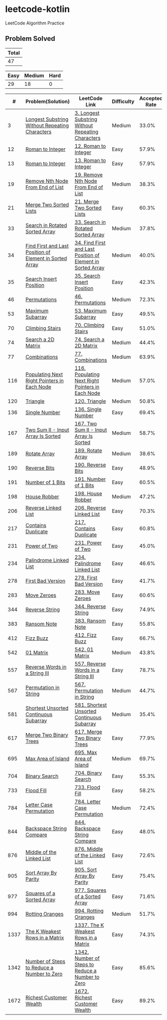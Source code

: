 # leetcode-kotlin
LeetCode Algorithm Practice

## Problem Solved
Total |
------------- |
47 |

Easy | Medium | Hard
------------- | ------------- | -------------
29 | 18 | 0

\# | Problem(Solution) | LeetCode Link | Difficulty | Accepted Rate
------------- | ------------- | ------------- | ------------- | -------------
3 | [Longest Substring Without Repeating Characters](src/main/kotlin/solution/Sol_3_longest_substring_without_repeating_characters.kt) | [3. Longest Substring Without Repeating Characters](https://leetcode.com/problems/longest-substring-without-repeating-characters) | Medium | 33.0%
12 | [Roman to Integer](src/main/kotlin/solution/Sol_12_roman_to_integer.kt) | [12. Roman to Integer](https://leetcode.com/problems/roman-to-integer) | Easy | 57.9%
13 | [Roman to Integer](src/main/kotlin/solution/Sol_13_roman_to_integer.kt) | [13. Roman to Integer](https://leetcode.com/problems/roman-to-integer) | Easy | 57.9%
19 | [Remove Nth Node From End of List](src/main/kotlin/solution/Sol_19_remove_nth_node_from_end_of_list.kt) | [19. Remove Nth Node From End of List](https://leetcode.com/problems/remove-nth-node-from-end-of-list) | Medium | 38.3%
21 | [Merge Two Sorted Lists](src/main/kotlin/solution/Sol_21_merge_two_sorted_lists.kt) | [21. Merge Two Sorted Lists](https://leetcode.com/problems/merge-two-sorted-lists) | Easy | 60.3%
33 | [Search in Rotated Sorted Array](src/main/kotlin/solution/Sol_33_search_in_rotated_sorted_array.kt) | [33. Search in Rotated Sorted Array](https://leetcode.com/problems/search-in-rotated-sorted-array) | Medium | 37.8%
34 | [Find First and Last Position of Element in Sorted Array](src/main/kotlin/solution/Sol_34_find_first_and_last_position_of_element_in_sorted_array.kt) | [34. Find First and Last Position of Element in Sorted Array](https://leetcode.com/problems/find-first-and-last-position-of-element-in-sorted-array) | Medium | 40.0%
35 | [Search Insert Position](src/main/kotlin/solution/Sol_35_search_insert_position.kt) | [35. Search Insert Position](https://leetcode.com/problems/search-insert-position) | Easy | 42.3%
46 | [Permutations](src/main/kotlin/solution/Sol_46_permutations.kt) | [46. Permutations](https://leetcode.com/problems/permutations) | Medium | 72.3%
53 | [Maximum Subarray](src/main/kotlin/solution/Sol_53_maximum_subarray.kt) | [53. Maximum Subarray](https://leetcode.com/problems/maximum-subarray) | Easy | 49.5%
70 | [Climbing Stairs](src/main/kotlin/solution/Sol_70_climbing_stairs.kt) | [70. Climbing Stairs](https://leetcode.com/problems/climbing-stairs) | Easy | 51.0%
74 | [Search a 2D Matrix](src/main/kotlin/solution/Sol_74_search_a_2d_matrix.kt) | [74. Search a 2D Matrix](https://leetcode.com/problems/search-a-2d-matrix) | Medium | 44.4%
77 | [Combinations](src/main/kotlin/solution/Sol_77_combinations.kt) | [77. Combinations](https://leetcode.com/problems/combinations) | Medium | 63.9%
116 | [Populating Next Right Pointers in Each Node](src/main/kotlin/solution/Sol_116_populating_next_right_pointers_in_each_node.kt) | [116. Populating Next Right Pointers in Each Node](https://leetcode.com/problems/populating-next-right-pointers-in-each-node) | Medium | 57.0%
120 | [Triangle](src/main/kotlin/solution/Sol_120_triangle.kt) | [120. Triangle](https://leetcode.com/problems/triangle) | Medium | 50.8%
136 | [Single Number](src/main/kotlin/solution/Sol_136_single_number.kt) | [136. Single Number](https://leetcode.com/problems/single-number) | Easy | 69.4%
167 | [Two Sum II - Input Array Is Sorted](src/main/kotlin/solution/Sol_167_two_sum_ii_input_array_is_sorted.kt) | [167. Two Sum II - Input Array Is Sorted](https://leetcode.com/problems/two-sum-ii-input-array-is-sorted) | Medium | 58.7%
189 | [Rotate Array](src/main/kotlin/solution/Sol_189_rotate_array.kt) | [189. Rotate Array](https://leetcode.com/problems/rotate-array) | Medium | 38.6%
190 | [Reverse Bits](src/main/kotlin/solution/Sol_190_reverse_bits.kt) | [190. Reverse Bits](https://leetcode.com/problems/reverse-bits) | Easy | 48.9%
191 | [Number of 1 Bits](src/main/kotlin/solution/Sol_191_number_of_1_bits.kt) | [191. Number of 1 Bits](https://leetcode.com/problems/number-of-1-bits) | Easy | 60.5%
198 | [House Robber](src/main/kotlin/solution/Sol_198_house_robber.kt) | [198. House Robber](https://leetcode.com/problems/house-robber) | Medium | 47.2%
206 | [Reverse Linked List](src/main/kotlin/solution/Sol_206_reverse_linked_list.kt) | [206. Reverse Linked List](https://leetcode.com/problems/reverse-linked-list) | Easy | 70.3%
217 | [Contains Duplicate](src/main/kotlin/solution/Sol_217_contains_duplicate.kt) | [217. Contains Duplicate](https://leetcode.com/problems/contains-duplicate) | Easy | 60.8%
231 | [Power of Two](src/main/kotlin/solution/Sol_231_power_of_two.kt) | [231. Power of Two](https://leetcode.com/problems/power-of-two) | Easy | 45.0%
234 | [Palindrome Linked List](src/main/kotlin/solution/Sol_234_palindrome_linked_list.kt) | [234. Palindrome Linked List](https://leetcode.com/problems/palindrome-linked-list) | Easy | 46.6%
278 | [First Bad Version](src/main/kotlin/solution/Sol_278_first_bad_version.kt) | [278. First Bad Version](https://leetcode.com/problems/first-bad-version) | Easy | 41.7%
283 | [Move Zeroes](src/main/kotlin/solution/Sol_283_move_zeroes.kt) | [283. Move Zeroes](https://leetcode.com/problems/move-zeroes) | Easy | 60.6%
344 | [Reverse String](src/main/kotlin/solution/Sol_344_reverse_string.kt) | [344. Reverse String](https://leetcode.com/problems/reverse-string) | Easy | 74.9%
383 | [Ransom Note](src/main/kotlin/solution/Sol_383_ransom_note.kt) | [383. Ransom Note](https://leetcode.com/problems/ransom-note) | Easy | 55.8%
412 | [Fizz Buzz](src/main/kotlin/solution/Sol_412_fizz_buzz.kt) | [412. Fizz Buzz](https://leetcode.com/problems/fizz-buzz) | Easy | 66.7%
542 | [01 Matrix](src/main/kotlin/solution/Sol_542_01_matrix.kt) | [542. 01 Matrix](https://leetcode.com/problems/01-matrix) | Medium | 43.8%
557 | [Reverse Words in a String III](src/main/kotlin/solution/Sol_557_reverse_words_in_a_string_iii.kt) | [557. Reverse Words in a String III](https://leetcode.com/problems/reverse-words-in-a-string-iii) | Easy | 78.7%
567 | [Permutation in String](src/main/kotlin/solution/Sol_567_permutation_in_string.kt) | [567. Permutation in String](https://leetcode.com/problems/permutation-in-string) | Medium | 44.7%
581 | [Shortest Unsorted Continuous Subarray](src/main/kotlin/solution/Sol_581_shortest_unsorted_continuous_subarray.kt) | [581. Shortest Unsorted Continuous Subarray](https://leetcode.com/problems/shortest-unsorted-continuous-subarray) | Medium | 35.4%
617 | [Merge Two Binary Trees](src/main/kotlin/solution/Sol_617_merge_two_binary_trees.kt) | [617. Merge Two Binary Trees](https://leetcode.com/problems/merge-two-binary-trees) | Easy | 77.9%
695 | [Max Area of Island](src/main/kotlin/solution/Sol_695_max_area_of_island.kt) | [695. Max Area of Island](https://leetcode.com/problems/max-area-of-island) | Medium | 69.7%
704 | [Binary Search](src/main/kotlin/solution/Sol_704_binary_search.kt) | [704. Binary Search](https://leetcode.com/problems/binary-search) | Easy | 55.3%
733 | [Flood Fill](src/main/kotlin/solution/Sol_733_flood_fill.kt) | [733. Flood Fill](https://leetcode.com/problems/flood-fill) | Easy | 58.2%
784 | [Letter Case Permutation](src/main/kotlin/solution/Sol_784_letter_case_permutation.kt) | [784. Letter Case Permutation](https://leetcode.com/problems/letter-case-permutation) | Medium | 72.4%
844 | [Backspace String Compare](src/main/kotlin/solution/Sol_844_backspace_string_compare.kt) | [844. Backspace String Compare](https://leetcode.com/problems/backspace-string-compare) | Easy | 48.0%
876 | [Middle of the Linked List](src/main/kotlin/solution/Sol_876_middle_of_the_linked_list.kt) | [876. Middle of the Linked List](https://leetcode.com/problems/middle-of-the-linked-list) | Easy | 72.6%
905 | [Sort Array By Parity](src/main/kotlin/solution/Sol_905_sort_array_by_parity.kt) | [905. Sort Array By Parity](https://leetcode.com/problems/sort-array-by-parity) | Easy | 75.4%
977 | [Squares of a Sorted Array](src/main/kotlin/solution/Sol_977_squares_of_a_sorted_array.kt) | [977. Squares of a Sorted Array](https://leetcode.com/problems/squares-of-a-sorted-array) | Easy | 71.6%
994 | [Rotting Oranges](src/main/kotlin/solution/Sol_994_rotting_oranges.kt) | [994. Rotting Oranges](https://leetcode.com/problems/rotting-oranges) | Medium | 51.7%
1337 | [The K Weakest Rows in a Matrix](src/main/kotlin/solution/Sol_1337_the_k_weakest_rows_in_a_matrix.kt) | [1337. The K Weakest Rows in a Matrix](https://leetcode.com/problems/the-k-weakest-rows-in-a-matrix) | Easy | 74.3%
1342 | [Number of Steps to Reduce a Number to Zero](src/main/kotlin/solution/Sol_1342_number_of_steps_to_reduce_a_number_to_zero.kt) | [1342. Number of Steps to Reduce a Number to Zero](https://leetcode.com/problems/number-of-steps-to-reduce-a-number-to-zero) | Easy | 85.6%
1672 | [Richest Customer Wealth](src/main/kotlin/solution/Sol_1672_richest_customer_wealth.kt) | [1672. Richest Customer Wealth](https://leetcode.com/problems/richest-customer-wealth) | Easy | 89.2%
